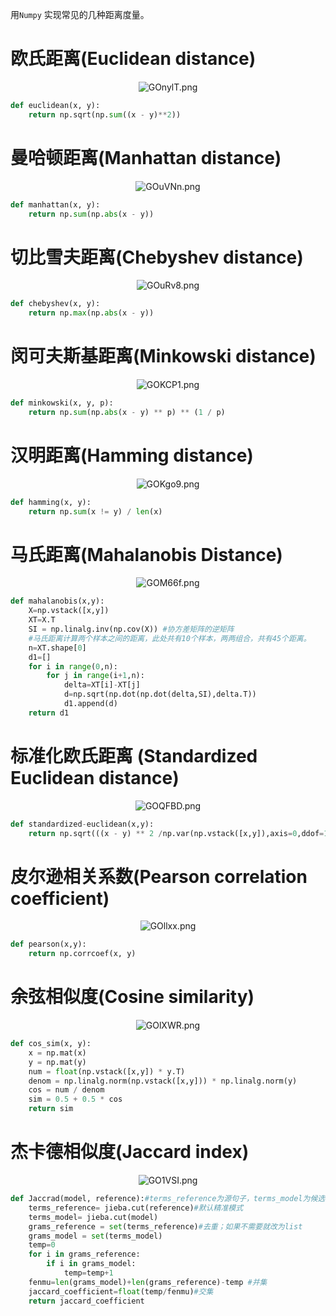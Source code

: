 用`Numpy` 实现常见的几种距离度量。

# 欧氏距离(Euclidean distance)

<center><img src="https://s1.ax1x.com/2020/04/12/GOnylT.png" alt="GOnylT.png" border="0" /></center>

```python
def euclidean(x, y):
    return np.sqrt(np.sum((x - y)**2))
```

# 曼哈顿距离(Manhattan distance)

<center><img src="https://s1.ax1x.com/2020/04/12/GOuVNn.png" alt="GOuVNn.png" border="0" /></center>

```python
def manhattan(x, y):
    return np.sum(np.abs(x - y))
```

# 切比雪夫距离(Chebyshev distance)

<center><img src="https://s1.ax1x.com/2020/04/12/GOuRv8.png" alt="GOuRv8.png" border="0" /></center>

```python
def chebyshev(x, y):
    return np.max(np.abs(x - y))
```

# 闵可夫斯基距离(Minkowski distance)

<center><img src="https://s1.ax1x.com/2020/04/12/GOKCP1.png" alt="GOKCP1.png" border="0" /></center>

```python
def minkowski(x, y, p):
    return np.sum(np.abs(x - y) ** p) ** (1 / p)
```

# 汉明距离(Hamming distance)

<center><img src="https://s1.ax1x.com/2020/04/12/GOKgo9.png" alt="GOKgo9.png" border="0" /></center>

```python
def hamming(x, y):
    return np.sum(x != y) / len(x)
```

# 马氏距离(Mahalanobis Distance)

<center><img src="https://s1.ax1x.com/2020/04/12/GOM66f.png" alt="GOM66f.png" border="0" /></center>

```python
def mahalanobis(x,y):
    X=np.vstack([x,y])
    XT=X.T
    SI = np.linalg.inv(np.cov(X)) #协方差矩阵的逆矩阵
    #马氏距离计算两个样本之间的距离，此处共有10个样本，两两组合，共有45个距离。
    n=XT.shape[0]
    d1=[]
    for i in range(0,n):
        for j in range(i+1,n):
            delta=XT[i]-XT[j]
            d=np.sqrt(np.dot(np.dot(delta,SI),delta.T))
            d1.append(d)
    return d1
```

# 标准化欧氏距离 (Standardized Euclidean distance)

<center><img src="https://s1.ax1x.com/2020/04/12/GOQFBD.png" alt="GOQFBD.png" border="0" /></center>

```python
def standardized-euclidean(x,y):
    return np.sqrt(((x - y) ** 2 /np.var(np.vstack([x,y]),axis=0,ddof=1)).sum())
```

# 皮尔逊相关系数(Pearson correlation coefficient)

<center><img src="https://s1.ax1x.com/2020/04/12/GOllxx.png" alt="GOllxx.png" border="0" /></center>

```python
def pearson(x,y):
    return np.corrcoef(x, y)
```

# 余弦相似度(Cosine similarity)

<center><img src="https://s1.ax1x.com/2020/04/12/GOlXWR.png" alt="GOlXWR.png" border="0" /></center>

```python
def cos_sim(x, y):
    x = np.mat(x)
    y = np.mat(y)
    num = float(np.vstack([x,y]) * y.T)
    denom = np.linalg.norm(np.vstack([x,y])) * np.linalg.norm(y)
    cos = num / denom
    sim = 0.5 + 0.5 * cos
    return sim
```

# 杰卡德相似度(Jaccard index)

<center><img src="https://s1.ax1x.com/2020/04/12/GO1VSI.png" alt="GO1VSI.png" border="0" /></center>

```python
def Jaccrad(model, reference):#terms_reference为源句子，terms_model为候选句子
    terms_reference= jieba.cut(reference)#默认精准模式
    terms_model= jieba.cut(model)
    grams_reference = set(terms_reference)#去重；如果不需要就改为list
    grams_model = set(terms_model)
    temp=0
    for i in grams_reference:
        if i in grams_model:
            temp=temp+1
    fenmu=len(grams_model)+len(grams_reference)-temp #并集
    jaccard_coefficient=float(temp/fenmu)#交集
    return jaccard_coefficient
```







